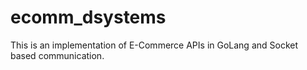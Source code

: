 # ecomm_dsystems
This is an implementation of E-Commerce APIs in GoLang and Socket based communication. 
